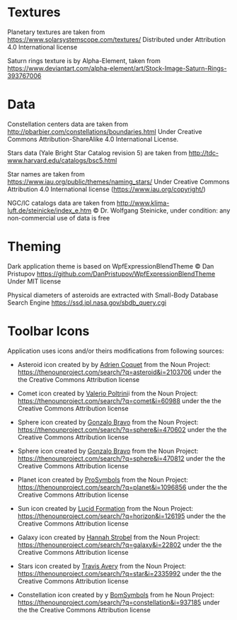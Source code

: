 # Textures

Planetary textures are taken from https://www.solarsystemscope.com/textures/
Distributed under Attribution 4.0 International license

Saturn rings texture is by Alpha-Element, taken from https://www.deviantart.com/alpha-element/art/Stock-Image-Saturn-Rings-393767006

# Data

Constellation centers data are taken from http://pbarbier.com/constellations/boundaries.html
Under Creative Commons Attribution-ShareAlike 4.0 International License.

Stars data (Yale Bright Star Catalog revision 5) are taken from http://tdc-www.harvard.edu/catalogs/bsc5.html

Star names are taken from https://www.iau.org/public/themes/naming_stars/
Under Creative Commons Attribution 4.0 International license (https://www.iau.org/copyright/)

NGC/IC catalogs data are taken from http://www.klima-luft.de/steinicke/index_e.htm
© Dr. Wolfgang Steinicke, under condition: any non-commercial use of data is free

# Theming

Dark application theme is based on WpfExpressionBlendTheme
© Dan Pristupov https://github.com/DanPristupov/WpfExpressionBlendTheme 
Under MIT license

Physical diameters of asteroids are extracted with Small-Body Database Search Engine
https://ssd.jpl.nasa.gov/sbdb_query.cgi

# Toolbar Icons

Application uses icons and/or theirs modifications from following sources:

* Asteroid icon created by by [Adrien Coquet](https://thenounproject.com/coquet_adrien) from the Noun Project: <https://thenounproject.com/search/?q=asteroid&i=2103706> under the the Creative Commons Attribution license

* Comet icon created by [Valerio Poltrini](https://thenounproject.com/valeriopoltrini)i from the Noun Project: <https://thenounproject.com/search/?q=comet&i=60988> under the the Creative Commons Attribution license

* Sphere icon created by [Gonzalo Bravo](https://thenounproject.com/webposible) from the Noun Project: <https://thenounproject.com/search/?q=sphere&i=470602> under the the Creative Commons Attribution license

* Sphere icon created by [Gonzalo Bravo](https://thenounproject.com/webposible) from the Noun Project: <https://thenounproject.com/search/?q=sphere&i=470812> under the the Creative Commons Attribution license

* Planet icon created by [ProSymbols](https://thenounproject.com/prosymbols) from the Noun Project: <https://thenounproject.com/search/?q=planet&i=1096856> under the the Creative Commons Attribution license

* Sun icon created by [Lucid Formation](https://thenounproject.com/lucidformation) from the Noun Project: <https://thenounproject.com/search/?q=horizon&i=126195> under the the Creative Commons Attribution license

* Galaxy icon created by [Hannah Strobel](https://thenounproject.com/Mylillian) from the Noun Project: <https://thenounproject.com/search/?q=galaxy&i=22802> under the the Creative Commons Attribution license
* Stars icon created by [Travis Avery](https://thenounproject.com/travisavery) from the Noun Project: <https://thenounproject.com/search/?q=star&i=2335992> under the the Creative Commons Attribution license
* Constellation icon created by y [BomSymbols](https://thenounproject.com/korawan_m) from he Noun Project: <https://thenounproject.com/search/?q=constellation&i=937185> under the the Creative Commons Attribution license